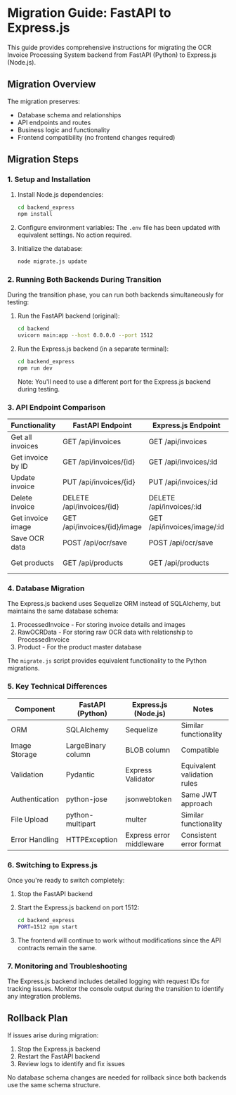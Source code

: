 # Migration Guide: FastAPI to Express.js

This guide provides comprehensive instructions for migrating the OCR Invoice Processing System backend from FastAPI (Python) to Express.js (Node.js).

## Migration Overview

The migration preserves:
- Database schema and relationships
- API endpoints and routes
- Business logic and functionality
- Frontend compatibility (no frontend changes required)

## Migration Steps

### 1. Setup and Installation

1. Install Node.js dependencies:
   ```bash
   cd backend_express
   npm install
   ```

2. Configure environment variables:
   The `.env` file has been updated with equivalent settings. No action required.

3. Initialize the database:
   ```bash
   node migrate.js update
   ```

### 2. Running Both Backends During Transition

During the transition phase, you can run both backends simultaneously for testing:

1. Run the FastAPI backend (original):
   ```bash
   cd backend
   uvicorn main:app --host 0.0.0.0 --port 1512
   ```

2. Run the Express.js backend (in a separate terminal):
   ```bash
   cd backend_express
   npm run dev
   ```
   
   Note: You'll need to use a different port for the Express.js backend during testing.

### 3. API Endpoint Comparison

| Functionality | FastAPI Endpoint | Express.js Endpoint | Status |
|---------------|------------------|---------------------|--------|
| Get all invoices | GET /api/invoices | GET /api/invoices | ✅ Compatible |
| Get invoice by ID | GET /api/invoices/{id} | GET /api/invoices/:id | ✅ Compatible |
| Update invoice | PUT /api/invoices/{id} | PUT /api/invoices/:id | ✅ Compatible |
| Delete invoice | DELETE /api/invoices/{id} | DELETE /api/invoices/:id | ✅ Compatible |
| Get invoice image | GET /api/invoices/{id}/image | GET /api/invoices/image/:id | ✅ Compatible |
| Save OCR data | POST /api/ocr/save | POST /api/ocr/save | ✅ Compatible |
| Get products | GET /api/products | GET /api/products | ✅ Compatible |

### 4. Database Migration

The Express.js backend uses Sequelize ORM instead of SQLAlchemy, but maintains the same database schema:

1. ProcessedInvoice - For storing invoice details and images
2. RawOCRData - For storing raw OCR data with relationship to ProcessedInvoice
3. Product - For the product master database

The `migrate.js` script provides equivalent functionality to the Python migrations.

### 5. Key Technical Differences

| Component | FastAPI (Python) | Express.js (Node.js) | Notes |
|-----------|----------------|-------------------|-------|
| ORM | SQLAlchemy | Sequelize | Similar functionality |
| Image Storage | LargeBinary column | BLOB column | Compatible |
| Validation | Pydantic | Express Validator | Equivalent validation rules |
| Authentication | python-jose | jsonwebtoken | Same JWT approach |
| File Upload | python-multipart | multer | Similar functionality |
| Error Handling | HTTPException | Express error middleware | Consistent error format |

### 6. Switching to Express.js

Once you're ready to switch completely:

1. Stop the FastAPI backend
2. Start the Express.js backend on port 1512:
   ```bash
   cd backend_express
   PORT=1512 npm start
   ```

3. The frontend will continue to work without modifications since the API contracts remain the same.

### 7. Monitoring and Troubleshooting

The Express.js backend includes detailed logging with request IDs for tracking issues. Monitor the console output during the transition to identify any integration problems.

## Rollback Plan

If issues arise during migration:
1. Stop the Express.js backend
2. Restart the FastAPI backend
3. Review logs to identify and fix issues

No database schema changes are needed for rollback since both backends use the same schema structure.
